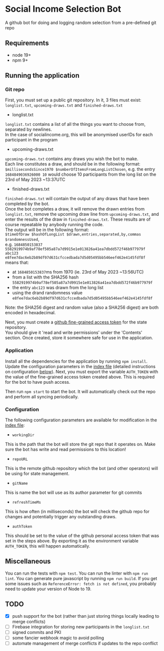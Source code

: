# Social Income Selection Bot

A github bot for doing and logging random selection from a pre-defined git repo

## Requirements
- node 19+
- npm 9+

## Running the application

### Git repo
First, you must set up a public git repository.
In it, 3 files must exist: `longlist.txt`, `upcoming-draws.txt` and `finished-draws.txt`

- longlist.txt

`longlist.txt` contains a list of all the things you want to choose from, separated by newlines.   
In the case of socialincome.org, this will be anonymised userIDs for each participant in the program

- upcoming-draws.txt

`upcoming-draws.txt` contains any draws you wish the bot to make.  
Each line constitutes a draw, and should be in the following format:  
`$millisecondsSince1970 $numberOfItemsFromLongListChosen`, 
e.g. the entry `1684849036926000 10` would choose 10 participants from the long list on the 23rd of May 2023 ~13:37UTC

- finished-draws.txt

`finished-draws.txt` will contain the output of any draws that have been completed by the bot.  
Once the bot completes a draw, it will remove the drawn entries from `longlist.txt`, remove the upcoming draw line from `upcoming-draws.txt`, and enter the results of the draw in `finished-draws.txt`. These results are of course repeatable by anybody running the code.  
The output will be in the following format:  
`$timeOfDraw $hashOfLongList $drawn,entries,separated,by,commas $randomnessUsed`,  
e.g. `1684850153837 5582919974b9af78ef505a87a7d9915e1e013826a41ea7dbdd572f46b977979f abc123 e8fee7dac6eb2b89df97d631cfccedbada7d5d05495bb546eef462e4145fdf8f` means that:
- at `1684850153837`ms from 1970 (ie. 23rd of May 2023 ~13:56UTC)
- from a list with the SHA256 hash `5582919974b9af78ef505a87a7d9915e1e013826a41ea7dbdd572f46b977979f` 
- the entry `abc123` was drawn from the long list 
- using the drand randomness value `e8fee7dac6eb2b89df97d631cfccedbada7d5d05495bb546eef462e4145fdf8f`  

Note: the SHA256 digest and random value (also a SHA256 digest) are both encoded in hexadecimal.

Next, you must create a [github fine-grained access token](https://docs.github.com/en/authentication/keeping-your-account-and-data-secure/creating-a-personal-access-token#creating-a-fine-grained-personal-access-token) for the state repository.  
You should give it 'read and write permissions' under the 'Contents' section.
Once created, store it somewhere safe for use in the application.

### Application

Install all the dependencies for the application by running `npm install`.
Update the configuration parameters in the [index file](./src/index.ts) (detailed instructions on configuration [below](#configuration)).
Next, you must export the variable `AUTH_TOKEN` with the value of the fine-grained access token created above. This is required for the bot to have push access.

Then run `npm start` to start the bot. It will automatically check out the repo and perform all syncing periodically.

### Configuration

The following configuration parameters are available for modification in the [index file](./src/index.ts):

- `workingDir`

This is the path that the bot will store the git repo that it operates on. Make sure the bot has write and read permissions to this location!

- `repoURL`

This is the remote github repository which the bot (and other operators) will be using for state management.

- `gitName`

This is name the bot will use as its author parameter for git commits

- `refreshTimeMs`

This is how often (in milliseconds) the bot will check the github repo for changes and potentially trigger any outstanding draws.

- `authToken`

This should be set to the value of the github personal access token that was set in the steps above. By exporting it as the environment variable `AUTH_TOKEN`, this will happen automatically.


## Miscellaneous
You can run the tests with `npm test`.
You can run the linter with `npm run lint`.
You can generate pure javascript by running `npm run build`.
If you get some issues such as `ReferenceError: fetch is not defined`, you probably need to update your version of Node to 19.

## TODO
- [x] push support for the bot (rather than just storing things locally leading to merge conflicts)
- [ ] Firebase integration for storing new participants in the `longlist.txt`
- [ ] signed commits and PKI
- [ ] some fancier webhook magic to avoid polling
- [ ] automate management of merge conflicts if updates to the repo conflict